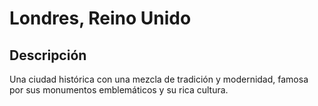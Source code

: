 # Londres, Reino Unido
## Descripción  
Una ciudad histórica con una mezcla de tradición y modernidad, famosa por sus monumentos emblemáticos y su rica cultura.
